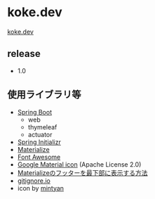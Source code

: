 # koke.dev

[koke.dev](https:/koke.dev/)

## release
- 1.0

## 使用ライブラリ等
- [Spring Boot](https://spring.io/projects/spring-boot)
    - web
    - thymeleaf
    - actuator
- [Spring Initializr](https://start.spring.io/)
- [Materialize](https://materializecss.com/)
- [Font Awesome](https://fontawesome.com/)
- [Google Material icon](https://material.io/resources/icons/?style=baseline) (Apache License 2.0)
- [Materializeのフッターを最下部に表示する方法](https://qiita.com/yusukeito58/items/81741ff9f62ad1eb709a)
- [gitignore.io](https://www.gitignore.io/)
- icon by [mintyan](https://twitter.com/xmnts)
